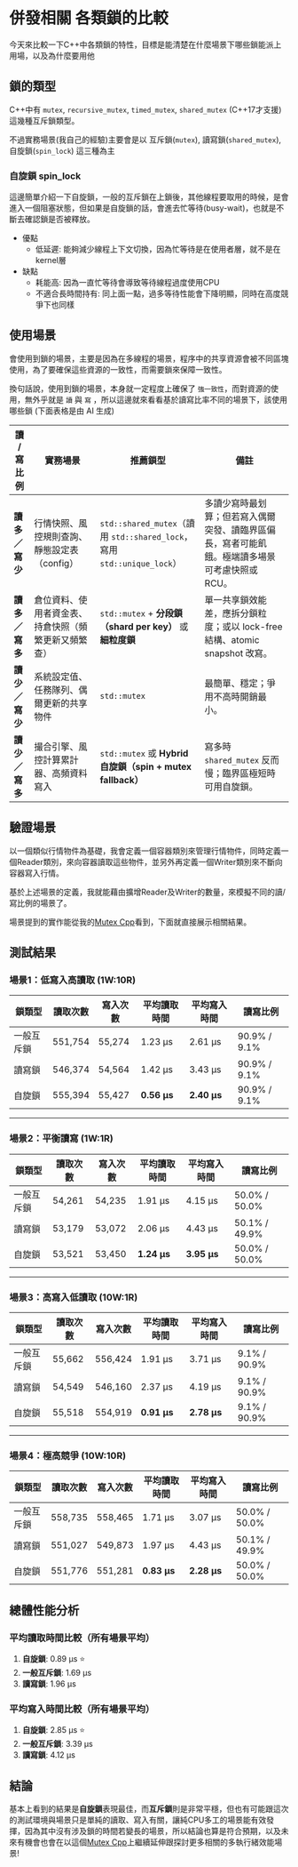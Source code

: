 # 併發相關 各類鎖的比較

今天來比較一下C++中各類鎖的特性，目標是能清楚在什麼場景下哪些鎖能派上用場，以及為什麼要用他

## 鎖的類型

C++中有 `mutex`, `recursive_mutex`, `timed_mutex`, `shared_mutex` (C++17才支援) 這幾種互斥鎖類型。

不過實務場景(我自己的經驗)主要會是以 互斥鎖(`mutex`), 讀寫鎖(`shared_mutex`), 自旋鎖(`spin_lock`) 這三種為主

### 自旋鎖 spin_lock

這邊簡單介紹一下自旋鎖，一般的互斥鎖在上鎖後，其他線程要取用的時候，是會進入一個阻塞狀態，但如果是自旋鎖的話，會進去忙等待(busy-wait)，也就是不斷去確認鎖是否被釋放。

- 優點
  - 低延遲: 能夠減少線程上下文切換，因為忙等待是在使用者層，就不是在kernel層
- 缺點
  - 耗能高: 因為一直忙等待會導致等待線程過度使用CPU
  - 不適合長時間持有: 同上面一點，過多等待性能會下降明顯，同時在高度競爭下也同樣

## 使用場景

會使用到鎖的場景，主要是因為在多線程的場景，程序中的共享資源會被不同區塊使用，為了要確保這些資源的一致性，而需要鎖來保障一致性。

換句話說，使用到鎖的場景，本身就一定程度上確保了 `強一致性`，而對資源的使用，無外乎就是 `讀` 與 `寫` ，所以這邊就來看看基於讀寫比率不同的場景下，該使用哪些鎖 (下面表格是由 AI 生成)

| 讀 / 寫 比例   | 實務場景                                             | 推薦鎖型                                                                | 備註                                                                                           |
| -------------- | ---------------------------------------------------- | ----------------------------------------------------------------------- | ---------------------------------------------------------------------------------------------- |
| **讀多／寫少** | 行情快照、風控規則查詢、靜態設定表（config）         | `std::shared_mutex`（讀用 `std::shared_lock`，寫用 `std::unique_lock`） | 多讀少寫時最划算；但若寫入偶爾突發、讀臨界區偏長，寫者可能飢餓。極端讀多場景可考慮快照或 RCU。 |
| **讀多／寫多** | 倉位資料、使用者資金表、持倉快照（頻繁更新又頻繁查） | `std::mutex` + **分段鎖（shard per key）** 或 **細粒度鎖**              | 單一共享鎖效能差，應拆分鎖粒度；或以 lock-free 結構、atomic snapshot 改寫。                    |
| **讀少／寫少** | 系統設定值、任務隊列、偶爾更新的共享物件             | `std::mutex`                                                            | 最簡單、穩定；爭用不高時開銷最小。                                                             |
| **讀少／寫多** | 撮合引擎、風控計算累計器、高頻資料寫入               | `std::mutex` 或 **Hybrid 自旋鎖（spin + mutex fallback）**              | 寫多時 `shared_mutex` 反而慢；臨界區極短時可用自旋鎖。                                         |

## 驗證場景

以一個類似行情物件為基礎，我會定義一個容器類別來管理行情物件，同時定義一個Reader類別，來向容器讀取這些物件，並另外再定義一個Writer類別來不斷向容器寫入行情。

基於上述場景的定義，我就能藉由擴增Reader及Writer的數量，來模擬不同的讀/寫比例的場景了。

場景提到的實作能從我的[Mutex Cpp](https://github.com/steven715/mutex_cpp)看到，下面就直接展示相關結果。

## 測試結果

### 場景1：低寫入高讀取 (1W:10R)

| 鎖類型     | 讀取次數 | 寫入次數 | 平均讀取時間 | 平均寫入時間 | 讀寫比例     |
| ---------- | -------- | -------- | ------------ | ------------ | ------------ |
| 一般互斥鎖 | 551,754  | 55,274   | 1.23 μs      | 2.61 μs      | 90.9% / 9.1% |
| 讀寫鎖     | 546,374  | 54,564   | 1.42 μs      | 3.43 μs      | 90.9% / 9.1% |
| 自旋鎖     | 555,394  | 55,427   | **0.56 μs**  | **2.40 μs**  | 90.9% / 9.1% |


---

### 場景2：平衡讀寫 (1W:1R)

| 鎖類型     | 讀取次數 | 寫入次數 | 平均讀取時間 | 平均寫入時間 | 讀寫比例      |
| ---------- | -------- | -------- | ------------ | ------------ | ------------- |
| 一般互斥鎖 | 54,261   | 54,235   | 1.91 μs      | 4.15 μs      | 50.0% / 50.0% |
| 讀寫鎖     | 53,179   | 53,072   | 2.06 μs      | 4.43 μs      | 50.1% / 49.9% |
| 自旋鎖     | 53,521   | 53,450   | **1.24 μs**  | **3.95 μs**  | 50.0% / 50.0% |


---

### 場景3：高寫入低讀取 (10W:1R)

| 鎖類型     | 讀取次數 | 寫入次數 | 平均讀取時間 | 平均寫入時間 | 讀寫比例     |
| ---------- | -------- | -------- | ------------ | ------------ | ------------ |
| 一般互斥鎖 | 55,662   | 556,424  | 1.91 μs      | 3.71 μs      | 9.1% / 90.9% |
| 讀寫鎖     | 54,549   | 546,160  | 2.37 μs      | 4.19 μs      | 9.1% / 90.9% |
| 自旋鎖     | 55,518   | 554,919  | **0.91 μs**  | **2.78 μs**  | 9.1% / 90.9% |


---

### 場景4：極高競爭 (10W:10R)

| 鎖類型     | 讀取次數 | 寫入次數 | 平均讀取時間 | 平均寫入時間 | 讀寫比例      |
| ---------- | -------- | -------- | ------------ | ------------ | ------------- |
| 一般互斥鎖 | 558,735  | 558,465  | 1.71 μs      | 3.07 μs      | 50.0% / 50.0% |
| 讀寫鎖     | 551,027  | 549,873  | 1.97 μs      | 4.43 μs      | 50.1% / 49.9% |
| 自旋鎖     | 551,776  | 551,281  | **0.83 μs**  | **2.28 μs**  | 50.0% / 50.0% |

## 總體性能分析

### 平均讀取時間比較（所有場景平均）
1. **自旋鎖**: 0.89 μs ⭐
2. **一般互斥鎖**: 1.69 μs
3. **讀寫鎖**: 1.96 μs

### 平均寫入時間比較（所有場景平均）
1. **自旋鎖**: 2.85 μs ⭐
2. **一般互斥鎖**: 3.39 μs
3. **讀寫鎖**: 4.12 μs

## 結論

基本上看到的結果是**自旋鎖**表現最佳，而**互斥鎖**則是非常平穩，但也有可能跟這次的測試環境與場景只是單純的讀取、寫入有關，讓純CPU多工的場景能有效發揮，因為其中沒有涉及鎖的時間若變長的場景，所以結論也算是符合預期，以及未來有機會也會在以這個[Mutex Cpp](https://github.com/steven715/mutex_cpp)上繼續延伸跟探討更多相關的多執行緒效能場景!
